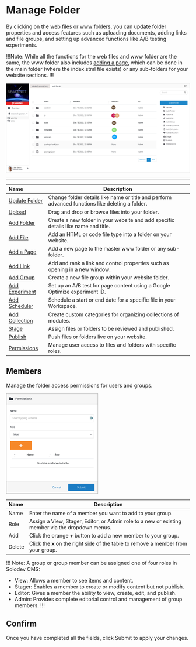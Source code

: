 # Manage Folder

By clicking on the <a href="/workspace/websites/website-overview/#web-files">web files</a> or <a href="/workspace/websites/website-overview/#www">www</a> folders, you can update folder properties and access features such as uploading documents, adding links and file groups, and setting up advanced functions like A/B testing experiments.

!!!Note:
While all the functions for the web files and www folder are the same, the www folder also includes <a href="/workspace/websites/manage-folder/add-page/">adding a page</a>, which can be done in the main folder (where the index.stml file exists) or any sub-folders for your website sections. 
!!!

<img src="../../../images/manage-website.jpg" alt="manage-folder"></a> 

---

**Name** | **Description**
:--- | ---
<a href="/workspace/websites/manage-folder/update-folder/">Update Folder</a> | Change folder details like name or title and perform advanced functions like deleting a folder.
<a href="/workspace/websites/manage-folder/upload/">Upload</a> | Drag and drop or browse files into your folder. 
<a href="/workspace/websites/manage-folder/add-folder/">Add Folder</a> | Create a new folder in your website and add specific details like name and title.
<a href="/workspace/websites/manage-folder/add-file/">Add File</a> | Add an HTML or code file type into a folder on your website. 
<a href="/workspace/websites/manage-folder/add-page/">Add a Page</a>| Add a new page to the master www folder or any sub-folder. 
<a href="/workspace/websites/manage-folder/add-link/">Add Link</a> | Add and rank a link and control properties such as opening in a new window.
<a href="/workspace/websites/manage-folder/add-group/">Add Group</a> | Create a new file group within your website folder.
<a href="/workspace/websites/manage-folder/add-experiment/">Add Experiment</a> | Set up an A/B test for page content using a Google Optimize experiment ID.
<a href="/workspace/websites/manage-folder/add-scheduler/">Add Scheduler</a> | Schedule a start or end date for a specific file in your Workspace.
<a href="/workspace/websites/manage-folder/add-collection/">Add Collection</a> | Create custom categories for organizing collections of modules.
<a href="/workspace/websites/manage-folder/stage/">Stage</a> | Assign files or folders to be reviewed and published.
<a href="/workspace/websites/manage-folder/publish/">Publish</a> | Push files or folders live on your website. 
<a href="/workspace/websites/manage-folder/permissions/">Permissions</a> | Manage user access to files and folders with specific roles.  

## Members

Manage the folder access permissions for users and groups.

<img src="../../../images/folder-permissions.png" alt="members" style="width: 50%;"></a> 

**Name** | **Description**
:--- | ---
Name | Enter the name of a member you want to add to your group.
Role | Assign a View, Stager, Editor, or Admin role to a new or existing member via the dropdown menus.
Add | Click the orange **+** button to add a new member to your group.
Delete | Click the **x** on the right side of the table to remove a member from your group.

!!! Note:
A group or group member can be assigned one of four roles in Solodev CMS:
  *	View: Allows a member to see items and content.
  *	Stager: Enables a member to create or modify content but not publish.
  *	Editor: Gives a member the ability to view, create, edit, and publish.
  *	Admin: Provides complete editorial control and management of group members.
!!!


## Confirm

Once you have completed all the fields, click Submit to apply your changes.
